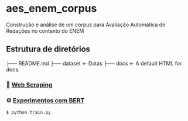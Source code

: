 # aes_enem_corpus

Construção e análise de um corpus para Avaliação Automática de Redações no contexto do ENEM

## Estrutura de diretórios

├── README.md 
├── dataset             <- Datas
├── docs                <- A default HTML for docs.

### :wrench: [Web Scraping](web_corpus_builder/)



### :gear: [Experimentos com BERT](experiments_bert/)

```bash
$ python train.py
```